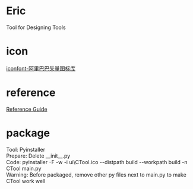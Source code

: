 # Eric
Tool for Designing Tools

# icon
[iconfont-阿里巴巴矢量图标库](https://www.iconfont.cn/)

# reference
[Reference Guide](https://www.riverbankcomputing.com/static/Docs/PyQt6/)

# package
Tool: Pyinstaller  
Prepare: Delete \_\_init\_\_.py  
Code: pyinstaller -F -w -i ui\CTool.ico --distpath build --workpath build -n CTool main.py  
Warning: Before packaged, remove other py files next to main.py to make CTool work well  
